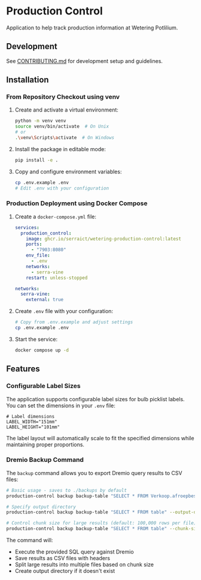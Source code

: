 # Production Control

Application to help track production information at Wetering Potlilium.

## Development

See [CONTRIBUTING.md](CONTRIBUTING.md) for development setup and guidelines.

## Installation

### From Repository Checkout using venv

1. Create and activate a virtual environment:

   ```bash
   python -m venv venv
   source venv/bin/activate  # On Unix
   # or
   .\venv\Scripts\activate  # On Windows
   ```

1. Install the package in editable mode:

   ```bash
   pip install -e .
   ```

1. Copy and configure environment variables:

   ```bash
   cp .env.example .env
   # Edit .env with your configuration
   ```

### Production Deployment using Docker Compose

1. Create a `docker-compose.yml` file:

   ```yaml
   services:
     production_control:
       image: ghcr.io/serraict/wetering-production-control:latest
       ports:
         - "7903:8080"
       env_file:
         - .env
       networks:
         - serra-vine
       restart: unless-stopped

   networks:
     serra-vine:
       external: true
   ```

1. Create `.env` file with your configuration:

   ```bash
   # Copy from .env.example and adjust settings
   cp .env.example .env
   ```

1. Start the service:

   ```bash
   docker compose up -d
   ```

## Features

### Configurable Label Sizes

The application supports configurable label sizes for bulb picklist labels. You can set the dimensions in your `.env` file:

```
# Label dimensions
LABEL_WIDTH="151mm"
LABEL_HEIGHT="101mm"
```

The label layout will automatically scale to fit the specified dimensions while maintaining proper proportions.

### Dremio Backup Command

The `backup` command allows you to export Dremio query results to CSV files:

```bash
# Basic usage - saves to ./backups by default
production-control backup backup-table "SELECT * FROM Verkoop.afroepbestellingen"

# Specify output directory
production-control backup backup-table "SELECT * FROM table" --output-dir /path/to/backups

# Control chunk size for large results (default: 100,000 rows per file)
production-control backup backup-table "SELECT * FROM table" --chunk-size 50000
```

The command will:

- Execute the provided SQL query against Dremio
- Save results as CSV files with headers
- Split large results into multiple files based on chunk size
- Create output directory if it doesn't exist
